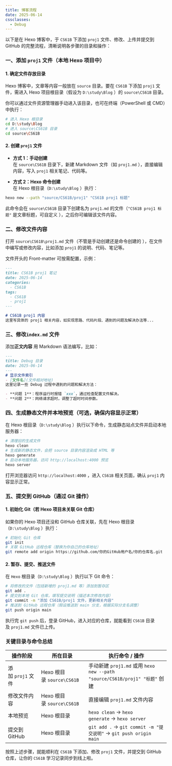 ```yaml
---
title: 博客流程
date: 2025-06-14
cssclasses:
  - Debug
---
```

以下是在 Hexo 博客中，于 `CS61B` 下添加 `proj1` 文件、修改、上传并提交到 GitHub 的完整流程，清晰说明各步骤的目录和操作：

### 一、添加 `proj1` 文件（本地 Hexo 项目中）

#### 1. 确定文件存放目录

Hexo 博客中，文章等内容一般放在 `source` 目录。要在 `CS61B` 下添加 `proj1` 文件，需进入 Hexo 项目根目录（假设为 `D:\study\Blog` ）的 `source\CS61B` 目录。

你可以通过文件资源管理器手动进入该目录，也可在终端（PowerShell 或 CMD）中执行：
```bash
# 进入 Hexo 根目录
cd D:\study\Blog  
# 进入 source\CS61B 目录
cd source\CS61B  
```

#### 2. 创建 `proj1` 文件

- **方式 1：手动创建**  
    在 `source\CS61B` 目录下，新建 Markdown 文件（如 `proj1.md` ），直接编辑内容，写入 `proj1` 相关笔记、代码等。
    
- **方式 2：Hexo 命令创建**  
    在 Hexo 根目录（`D:\study\Blog` ）执行：
```bash
hexo new --path "source/CS61B/proj1" "CS61B proj1 标题"  
```

此命令会在 `source\CS61B` 目录下创建名为 `proj1.md` 的文件（`"CS61B proj1 标题"` 是文章标题，可自定义 ），之后你可编辑该文件内容。

### 二、修改文件内容

打开 `source\CS61B\proj1.md` 文件（不管是手动创建还是命令创建的 ），在文件中编写或修改内容，比如添加 `proj1` 的说明、代码、笔记等。

文件开头的 Front-matter 可按需配置，示例：
```markdown
---
title: CS61B proj1 笔记  
date: 2025-06-14  
categories:
  - CS61B  
tags:
  - CS61B
  - proj1  
---

# CS61B proj1 内容
这里写具体的 proj1 相关内容，如实现思路、代码片段、遇到的问题及解决办法等...
```


### 三、修改`index.md` 文件

添加**正文内容** 用 Markdown 语法编写，比如：
```markdown
---
title: Debug 目录
date: 2025-06-14
---
# 显示文件索引
- [文件名](文件相对地址)
这里记录一些 Debug 过程中遇到的问题和解决方法：

- **问题 1**：程序运行时报错 `xxx`，通过检查配置文件解决。
- **问题 2**：网络请求超时，调整了超时时间参数。
```

### 四、生成静态文件并本地预览（可选，确保内容显示正常）

在 Hexo 根目录（`D:\study\Blog` ）执行以下命令，生成静态站点文件并启动本地服务器：
```bash
# 清理旧的生成文件
hexo clean  
# 生成新的静态文件，会把 source 目录内容渲染成 HTML 等
hexo generate  
# 启动本地服务器，访问 http://localhost:4000 预览
hexo server  
```
打开浏览器访问 `http://localhost:4000` ，进入 `CS61B` 相关页面，确认 `proj1` 内容显示正常。

### 五、提交到 GitHub（通过 Git 操作）

#### 1. 初始化 Git（若 Hexo 项目未关联 Git 仓库）

如果你的 Hexo 项目还没和 GitHub 仓库关联，先在 Hexo 根目录（`D:\study\Blog` ）执行：
```bash
# 初始化 Git 仓库
git init  
# 关联 GitHub 远程仓库（替换为你自己的仓库地址）
git remote add origin https://github.com/你的GitHub用户名/你的仓库名.git  
```

#### 2. 暂存、提交、推送文件

在 `Hexo` 根目录（`D:\study\Blog` ）执行以下 Git 命令：
```bash
# 将修改的文件（包括新增的 proj1.md 等）添加到暂存区
git add .  
# 提交到本地 Git 仓库，填写提交说明（描述本次修改内容）
git commit -m "添加 CS61B/proj1 文件，更新相关内容"  
# 推送到 GitHub 远程仓库（假设推送到 main 分支，根据实际分支名调整）
git push origin main  
```
执行完 `git push` 后，登录 GitHub，进入对应的仓库，就能看到 `CS61B` 目录及 `proj1.md` 文件已上传。

### 关键目录与命令总结

|操作阶段|所在目录|执行命令 / 操作|
|---|---|---|
|添加 `proj1` 文件|Hexo 根目录 `source\CS61B`|手动新建 `proj1.md` 或用 `hexo new --path "source/CS61B/proj1" "标题"` 创建|
|修改文件内容|Hexo 根目录 `source\CS61B`|直接编辑 `proj1.md` 文件内容|
|本地预览|Hexo 根目录|`hexo clean` → `hexo generate` → `hexo server`|
|提交到 GitHub|Hexo 根目录|`git add .` → `git commit -m "提交说明"` → `git push origin main`|

按照上述步骤，就能顺利在 `CS61B` 下添加、修改 `proj1` 文件，并提交到 GitHub 仓库，让你的 `CS61B` 学习记录同步到线上啦。